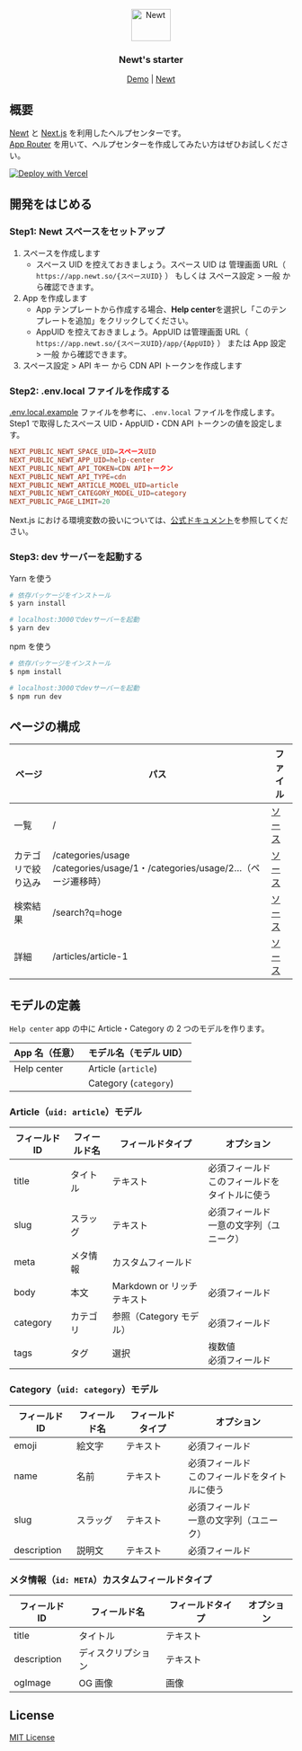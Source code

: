 <p align="center">
  <a href="https://www.newt.so/">
    <img src="https://user-images.githubusercontent.com/3859812/155490725-80ed1f06-996e-407f-8f63-fd54f0acaf14.svg" alt="Newt" width="70" height="57" />
  </a>
</p>
<h3 align="center">
Newt's starter
</h3>
<p align="center">
  <a href="https://newt-starter-nextjs-help-center.vercel.app/">Demo</a> | <a href="https://www.newt.so/">Newt</a>
</p>

## 概要

[Newt](https://www.newt.so/) と [Next.js](https://nextjs.org/) を利用したヘルプセンターです。<br />
[App Router](https://nextjs.org/docs/app) を用いて、ヘルプセンターを作成してみたい方はぜひお試しください。

[![Deploy with Vercel](https://vercel.com/button)](https://vercel.com/new/clone?repository-url=https%3A%2F%2Fgithub.com%2FNewt-Inc%2Fnewt-starter-nextjs-help-center)

## 開発をはじめる

### Step1: Newt スペースをセットアップ

1. スペースを作成します
   - スペース UID を控えておきましょう。スペース UID は 管理画面 URL（ `https://app.newt.so/{スペースUID}` ） もしくは スペース設定 > 一般 から確認できます。
2. App を作成します
   - App テンプレートから作成する場合、**Help center**を選択し「このテンプレートを追加」をクリックしてください。
   - AppUID を控えておきましょう。AppUID は管理画面 URL（ `https://app.newt.so/{スペースUID}/app/{AppUID}` ） または App 設定 > 一般 から確認できます。
3. スペース設定 > API キー から CDN API トークンを作成します

### Step2: .env.local ファイルを作成する

[.env.local.example](https://github.com/Newt-Inc/newt-starter-nextjs-help-center/blob/main/.env.local.example) ファイルを参考に、`.env.local` ファイルを作成します。<br />
Step1 で取得したスペース UID・AppUID・CDN API トークンの値を設定します。

```conf
NEXT_PUBLIC_NEWT_SPACE_UID=スペースUID
NEXT_PUBLIC_NEWT_APP_UID=help-center
NEXT_PUBLIC_NEWT_API_TOKEN=CDN APIトークン
NEXT_PUBLIC_NEWT_API_TYPE=cdn
NEXT_PUBLIC_NEWT_ARTICLE_MODEL_UID=article
NEXT_PUBLIC_NEWT_CATEGORY_MODEL_UID=category
NEXT_PUBLIC_PAGE_LIMIT=20
```

Next.js における環境変数の扱いについては、[公式ドキュメント](https://nextjs.org/docs/app/building-your-application/configuring/environment-variables)を参照してください。

### Step3: dev サーバーを起動する

Yarn を使う

```bash
# 依存パッケージをインストール
$ yarn install

# localhost:3000でdevサーバーを起動
$ yarn dev
```

npm を使う

```bash
# 依存パッケージをインストール
$ npm install

# localhost:3000でdevサーバーを起動
$ npm run dev
```

## ページの構成

| ページ             | パス                                                                           | ファイル                                                                                                                               |
| ------------------ | ------------------------------------------------------------------------------ | -------------------------------------------------------------------------------------------------------------------------------------- |
| 一覧               | /                                                                              | [ソース](https://github.com/Newt-Inc/newt-starter-nextjs-help-center/blob/main/app/page.tsx)                                           |
| カテゴリで絞り込み | /categories/usage<br>/categories/usage/1・/categories/usage/2…（ページ遷移時） | [ソース](https://github.com/Newt-Inc/newt-starter-nextjs-help-center/blob/main/app/categories/%5Bslug%5D/%5B%5B...page%5D%5D/page.tsx) |
| 検索結果           | /search?q=hoge                                                                 | [ソース](https://github.com/Newt-Inc/newt-starter-nextjs-help-center/blob/main/app/search/page.tsx)                                    |
| 詳細               | /articles/article-1                                                            | [ソース](https://github.com/Newt-Inc/newt-starter-nextjs-help-center/blob/main/app/articles/%5Bslug%5D/page.tsx)                       |

## モデルの定義

`Help center` app の中に Article・Category の 2 つのモデルを作ります。

| App 名（任意） | モデル名（モデル UID） |
| -------------- | ---------------------- |
| Help center    | Article (`article`)    |
|                | Category (`category`)  |

### Article（`uid: article`）モデル

| フィールド ID | フィールド名 | フィールドタイプ           | オプション                                         |
| ------------- | ------------ | -------------------------- | -------------------------------------------------- |
| title         | タイトル     | テキスト                   | 必須フィールド<br />このフィールドをタイトルに使う |
| slug          | スラッグ     | テキスト                   | 必須フィールド<br />一意の文字列（ユニーク）       |
| meta          | メタ情報     | カスタムフィールド         |                                                    |
| body          | 本文         | Markdown or リッチテキスト | 必須フィールド                                     |
| category      | カテゴリ     | 参照（Category モデル）    | 必須フィールド                                     |
| tags          | タグ         | 選択                       | 複数値<br />必須フィールド                         |

### Category（`uid: category`）モデル

| フィールド ID | フィールド名 | フィールドタイプ | オプション                                         |
| ------------- | ------------ | ---------------- | -------------------------------------------------- |
| emoji         | 絵文字       | テキスト         | 必須フィールド                                     |
| name          | 名前         | テキスト         | 必須フィールド<br />このフィールドをタイトルに使う |
| slug          | スラッグ     | テキスト         | 必須フィールド<br />一意の文字列（ユニーク）       |
| description   | 説明文       | テキスト         | 必須フィールド                                     |

### メタ情報（`id: META`）カスタムフィールドタイプ

| フィールド ID | フィールド名       | フィールドタイプ | オプション |
| ------------- | ------------------ | ---------------- | ---------- |
| title         | タイトル           | テキスト         |            |
| description   | ディスクリプション | テキスト         |            |
| ogImage       | OG 画像            | 画像             |            |

## License

[MIT License](https://github.com/Newt-Inc/newt-starter-nextjs-help-center/blob/main/LICENSE)
